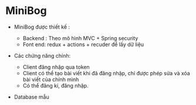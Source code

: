 # MiniBog
- MiniBog được thiết kế :
   - Backend : Theo mô hình MVC + Spring security
   - Font end: redux + actions + recuder để lấy dữ liệu
- Các chứng năng chính:
    + Client đăng nhập qua token
    + Client có thể tạo bài viết khi đã đăng nhập, chỉ được phép sửa và xóa bài viết của chính mình
    + Có thể đăng kí, đăng nhập.
 
- Database mẫu
